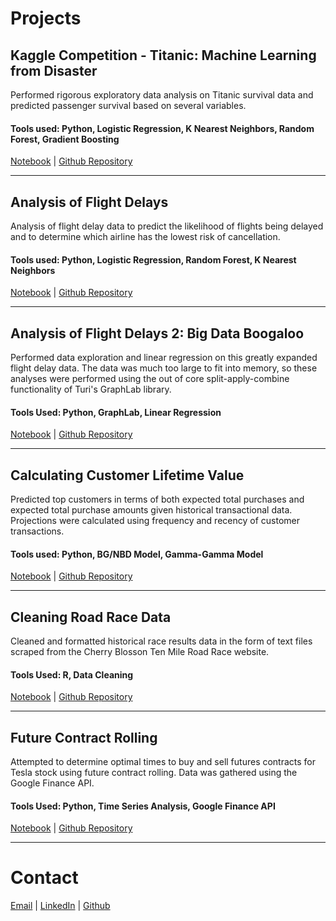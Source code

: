# Projects  
## Kaggle Competition - Titanic: Machine Learning from Disaster  
Performed rigorous exploratory data analysis on Titanic survival data and predicted passenger survival based on several variables.  

#### Tools used: Python, Logistic Regression, K Nearest Neighbors, Random Forest, Gradient Boosting  

[Notebook](https://github.com/xzachx/Kaggle-Titanic/blob/master/Titanic.ipynb) \| [Github Repository](https://github.com/xzachx/Kaggle-Titanic)  

---

## Analysis of Flight Delays  
Analysis of flight delay data to predict the likelihood of flights being delayed and to determine which airline has the lowest risk of cancellation.  

#### Tools used: Python, Logistic Regression, Random Forest, K Nearest Neighbors  

[Notebook](https://github.com/xzachx/Flight-Delays/blob/master/flight_delays.ipynb) \| [Github Repository](https://github.com/xzachx/Flight-Delays)  

---  

## Analysis of Flight Delays 2: Big Data Boogaloo  
Performed data exploration and linear regression on this greatly expanded flight delay data.  The data was much too large to fit into memory, so these analyses were performed using the out of core split-apply-combine functionality of Turi's GraphLab library.  

#### Tools Used: Python, GraphLab, Linear Regression  

[Notebook](https://github.com/xzachx/SMU/blob/master/MSDS%207333%20-%20Quantifying%20the%20World/Unit%2014%20Case%20Study/ZBrown_Unit14CaseStudy.ipynb) \| [Github Repository](https://github.com/xzachx/SMU/tree/master/MSDS%207333%20-%20Quantifying%20the%20World/Unit%2014%20Case%20Study)

---  

## Calculating Customer Lifetime Value  
Predicted top customers in terms of both expected total purchases and expected total purchase amounts given historical transactional data. Projections were calculated using frequency and recency of customer transactions.  

#### Tools used: Python, BG/NBD Model, Gamma-Gamma Model  

[Notebook](https://github.com/xzachx/Customer_Lifetime_Value/blob/master/Customer%20Lifetime%20Value.ipynb) \| [Github Repository](https://github.com/xzachx/Customer_Lifetime_Value)  

---  

## Cleaning Road Race Data  
Cleaned and formatted historical race results data in the form of text files scraped from the Cherry Blosson Ten Mile Road Race website.  

#### Tools Used: R, Data Cleaning  

[Notebook](http://rpubs.com/xzachx/351788) \| [Github Repository](https://github.com/xzachx/SMU/tree/master/MSDS%207333%20-%20Quantifying%20the%20World/Unit%208%20Case%20Study)  
 
---  

## Future Contract Rolling  
Attempted to determine optimal times to buy and sell futures contracts for Tesla stock using future contract rolling.  Data was gathered using the Google Finance API.

#### Tools Used: Python, Time Series Analysis, Google Finance API  

[Notebook](https://github.com/xzachx/SMU/blob/master/MSDS%207333%20-%20Quantifying%20the%20World/Unit%204%20Case%20Study/ZBrown_Unit4CaseStudy.ipynb) \| [Github Repository](https://github.com/xzachx/SMU/tree/master/MSDS%207333%20-%20Quantifying%20the%20World/Unit%204%20Case%20Study)  

---  

   
# Contact  
[Email](mailto:xzachx@gmail.com) \| [LinkedIn](https://www.linkedin.com/in/zachbrown1218/) \| [Github](https://github.com/xzachx)
